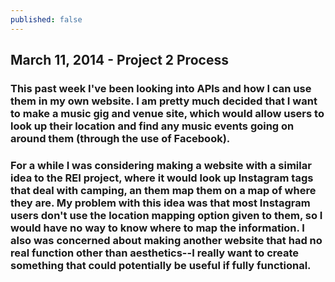 ```yaml
---
published: false
---
```


## March 11, 2014 - Project 2 Process

### This past week I've been looking into APIs and how I can use them in my own website. I am pretty much decided that I want to make a music gig and venue site, which would allow users to look up their location and find any music events going on around them (through the use of Facebook).

### For a while I was considering making a website with a similar idea to the REI project, where it would look up Instagram tags that deal with camping, an them map them on a map of where they are. My problem with this idea was that most Instagram users don't use the location mapping option given to them, so I would have no way to know where to map the information. I also was concerned about making another website that had no real function other than aesthetics--I really want to create something that could potentially be useful if fully functional. 